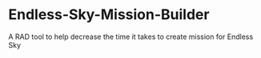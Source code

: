 # Endless-Sky-Mission-Builder
A RAD tool to help decrease the time it takes to create mission for Endless Sky
